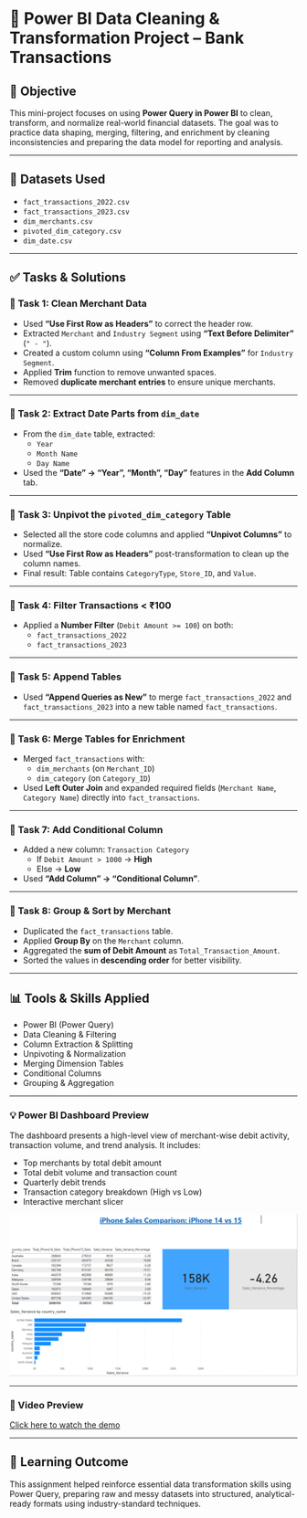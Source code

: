 
# 🧹 Power BI Data Cleaning & Transformation Project – Bank Transactions

## 📌 Objective

This mini-project focuses on using **Power Query in Power BI** to clean, transform, and normalize real-world financial datasets. The goal was to practice data shaping, merging, filtering, and enrichment by cleaning inconsistencies and preparing the data model for reporting and analysis.

---

## 📁 Datasets Used

- `fact_transactions_2022.csv`
- `fact_transactions_2023.csv`
- `dim_merchants.csv`
- `pivoted_dim_category.csv`
- `dim_date.csv`

---

## ✅ Tasks & Solutions

### 🔹 Task 1: Clean Merchant Data
- Used **“Use First Row as Headers”** to correct the header row.
- Extracted `Merchant` and `Industry Segment` using **“Text Before Delimiter”** (`" - "`).
- Created a custom column using **“Column From Examples”** for `Industry Segment`.
- Applied **Trim** function to remove unwanted spaces.
- Removed **duplicate merchant entries** to ensure unique merchants.

---

### 🔹 Task 2: Extract Date Parts from `dim_date`
- From the `dim_date` table, extracted:
  - `Year`
  - `Month Name`
  - `Day Name`
- Used the **“Date” → “Year”, “Month”, “Day”** features in the **Add Column** tab.

---

### 🔹 Task 3: Unpivot the `pivoted_dim_category` Table
- Selected all the store code columns and applied **“Unpivot Columns”** to normalize.
- Used **“Use First Row as Headers”** post-transformation to clean up the column names.
- Final result: Table contains `CategoryType`, `Store_ID`, and `Value`.

---

### 🔹 Task 4: Filter Transactions < ₹100
- Applied a **Number Filter** (`Debit Amount >= 100`) on both:
  - `fact_transactions_2022`
  - `fact_transactions_2023`

---

### 🔹 Task 5: Append Tables
- Used **“Append Queries as New”** to merge `fact_transactions_2022` and `fact_transactions_2023` into a new table named `fact_transactions`.

---

### 🔹 Task 6: Merge Tables for Enrichment
- Merged `fact_transactions` with:
  - `dim_merchants` (on `Merchant_ID`)
  - `dim_category` (on `Category_ID`)
- Used **Left Outer Join** and expanded required fields (`Merchant Name`, `Category Name`) directly into `fact_transactions`.

---

### 🔹 Task 7: Add Conditional Column
- Added a new column: `Transaction Category`
  - If `Debit Amount > 1000` → **High**
  - Else → **Low**
- Used **“Add Column” → “Conditional Column”**.

---

### 🔹 Task 8: Group & Sort by Merchant
- Duplicated the `fact_transactions` table.
- Applied **Group By** on the `Merchant` column.
- Aggregated the **sum of Debit Amount** as `Total_Transaction_Amount`.
- Sorted the values in **descending order** for better visibility.

---

## 📊 Tools & Skills Applied

- Power BI (Power Query)
- Data Cleaning & Filtering
- Column Extraction & Splitting
- Unpivoting & Normalization
- Merging Dimension Tables
- Conditional Columns
- Grouping & Aggregation
  
---

### 💡 Power BI Dashboard Preview

The dashboard presents a high-level view of merchant-wise debit activity, transaction volume, and trend analysis. It includes:

- Top merchants by total debit amount
- Total debit volume and transaction count
- Quarterly debit trends
- Transaction category breakdown (High vs Low)
- Interactive merchant slicer

![Dashboard Preview](./iphone-sales-variance-powerbi/iPhone-Dashboard.png)

---

### 🎥 Video Preview

[Click here to watch the demo](./screenshots/demo.mp4)

---

## 🧠 Learning Outcome

This assignment helped reinforce essential data transformation skills using Power Query, preparing raw and messy datasets into structured, analytical-ready formats using industry-standard techniques.




